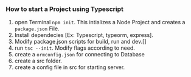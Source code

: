 ### How to start a Project using Typescript 

1. open Terminal `npm init`. This intializes a Node Project and creates a `package.json` File.
2. Install dependecies [Ex: Typescript, typeorm, express].
3. Modify package.json scripts for build, run and dev.[] 
4. run `tsc --init`. Modify flags according to need.
5. create a `ormconfig.json` for connecting to Database
6. create a src folder.
7. create a config file in src for starting server. 

